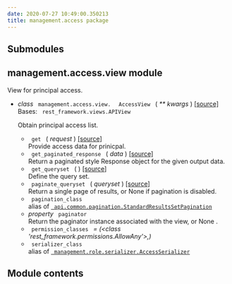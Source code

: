 ```yaml
---
date: 2020-07-27 10:49:00.350213
title: management.access package
---
```

<div id="management-access-package" class="section">


<div id="submodules" class="section">

## Submodules

</div>

<div id="module-management.access.view" class="section">

<span id="management-access-view-module"> </span>

## management.access.view module

View for principal access.

  - *class* `  management.access.view.  ` `  AccessView  `
    <span class="sig-paren"> ( </span> *<span class="o"> \*\* </span>
    <span class="n"> kwargs </span>* <span class="sig-paren"> ) </span>
    [<span class="viewcode-link"> \[source\]
    </span>](../../_modules/management/access/view/#AccessView)  
    Bases: `  rest_framework.views.APIView  `
    
    Obtain principal access list.
    
      - `  get  ` <span class="sig-paren"> ( </span> *<span class="n">
        request </span>* <span class="sig-paren"> ) </span>
        [<span class="viewcode-link"> \[source\]
        </span>](../../_modules/management/access/view/#AccessView.get)  
        Provide access data for prinicpal.
    
    <!-- end list -->
    
      - `  get_paginated_response  ` <span class="sig-paren"> ( </span>
        *<span class="n"> data </span>* <span class="sig-paren"> )
        </span> [<span class="viewcode-link"> \[source\]
        </span>](../../_modules/management/access/view/#AccessView.get_paginated_response)  
        Return a paginated style Response object for the given output
        data.
    
    <!-- end list -->
    
      - `  get_queryset  ` <span class="sig-paren"> ( </span>
        <span class="sig-paren"> ) </span> [<span class="viewcode-link">
        \[source\]
        </span>](../../_modules/management/access/view/#AccessView.get_queryset)  
        Define the query set.
    
    <!-- end list -->
    
      - `  paginate_queryset  ` <span class="sig-paren"> ( </span>
        *<span class="n"> queryset </span>* <span class="sig-paren"> )
        </span> [<span class="viewcode-link"> \[source\]
        </span>](../../_modules/management/access/view/#AccessView.paginate_queryset)  
        Return a single page of results, or None if pagination is
        disabled.
    
    <!-- end list -->
    
      - `  pagination_class  `  
        alias of [`  api.common.pagination.StandardResultsSetPagination
         `](../api.common/#api.common.pagination.StandardResultsSetPagination "api.common.pagination.StandardResultsSetPagination")
    
    <!-- end list -->
    
      - *property* `  paginator  `  
        Return the paginator instance associated with the view, or None
        .
    
    <!-- end list -->
    
      - `  permission_classes  ` *= (\<class
        'rest\_framework.permissions.AllowAny'\>,)*
    
    <!-- end list -->
    
      - `  serializer_class  `  
        alias of [`  management.role.serializer.AccessSerializer
         `](../management.role/#management.role.serializer.AccessSerializer "management.role.serializer.AccessSerializer")

</div>

<div id="module-management.access" class="section">

<span id="module-contents"> </span>

## Module contents

</div>

</div>